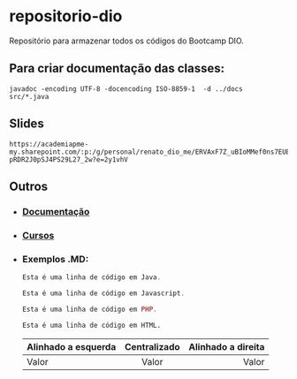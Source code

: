 # repositorio-dio
Repositório para armazenar todos os códigos do Bootcamp DIO.


## Para criar documentação das classes:
```
javadoc -encoding UTF-8 -docencoding ISO-8859-1  -d ../docs  src/*.java
```
## Slides
```
https://academiapme-my.sharepoint.com/:p:/g/personal/renato_dio_me/ERVAxF7Z_uBIoMMef0ns7EUB-pRDR2J0pSJ4PS29L27_2w?e=2y1vhV
```

## Outros
* ### [Documentação](https://github.com/lucasrubo/trilha-java-basico)
* ### [Cursos](https://web.dio.me/track/santander-bootcamp-2023-backend-java)
* ### Exemplos .MD:
    ~~~java
    Esta é uma linha de código em Java.
    ~~~

    ~~~javascript
    Esta é uma linha de código em Javascript.
    ~~~

    ~~~php
    Esta é uma linha de código em PHP.
    ~~~

    ~~~html
    Esta é uma linha de código em HTML.
    ~~~

    Alinhado a esquerda | Centralizado | Alinhado a direita
    :--------- | :------: | -------:
    Valor | Valor | Valor
